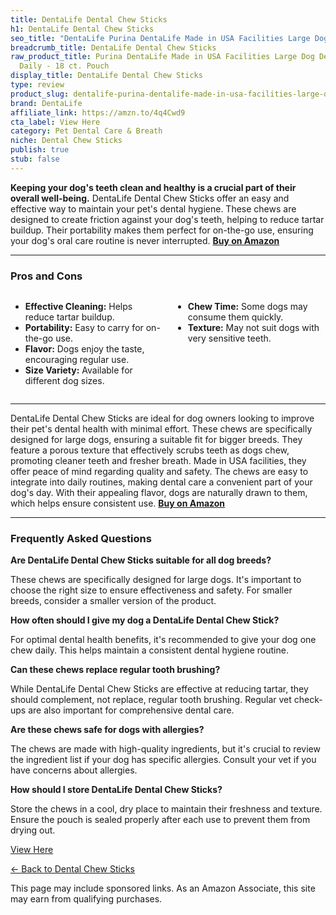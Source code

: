 ```yaml
---
title: DentaLife Dental Chew Sticks
h1: DentaLife Dental Chew Sticks
seo_title: "DentaLife Purina DentaLife Made in USA Facilities Large Dog\u2026"
breadcrumb_title: DentaLife Dental Chew Sticks
raw_product_title: Purina DentaLife Made in USA Facilities Large Dog Dental Chews,
  Daily - 18 ct. Pouch
display_title: DentaLife Dental Chew Sticks
type: review
product_slug: dentalife-purina-dentalife-made-in-usa-facilities-large-dog-dental-chew-41750766
brand: DentaLife
affiliate_link: https://amzn.to/4q4Cwd9
cta_label: View Here
category: Pet Dental Care & Breath
niche: Dental Chew Sticks
publish: true
stub: false
---
```


<div id="intro" class="full-width">
  <p><strong>Keeping your dog's teeth clean and healthy is a crucial part of their overall well-being.</strong> DentaLife Dental Chew Sticks offer an easy and effective way to maintain your pet's dental hygiene. These chews are designed to create friction against your dog's teeth, helping to reduce tartar buildup. Their portability makes them perfect for on-the-go use, ensuring your dog's oral care routine is never interrupted. <a href="https://amzn.to/4q4Cwd9" rel="nofollow sponsored noopener" target="_blank"><strong>Buy on Amazon</strong></a></p>
</div>

<hr />
<h3 id="pros-cons">Pros and Cons</h3>
<div class="pc-grid" style="display:grid;grid-template-columns:1fr 1fr;gap:16px;">
  <ul>
    <li><strong>Effective Cleaning:</strong> Helps reduce tartar buildup.</li>
    <li><strong>Portability:</strong> Easy to carry for on-the-go use.</li>
    <li><strong>Flavor:</strong> Dogs enjoy the taste, encouraging regular use.</li>
    <li><strong>Size Variety:</strong> Available for different dog sizes.</li>
  </ul>
  <ul>
    <li><strong>Chew Time:</strong> Some dogs may consume them quickly.</li>
    <li><strong>Texture:</strong> May not suit dogs with very sensitive teeth.</li>
  </ul>
</div>
<hr />

<div class="full-width">
  <p>DentaLife Dental Chew Sticks are ideal for dog owners looking to improve their pet's dental health with minimal effort. These chews are specifically designed for large dogs, ensuring a suitable fit for bigger breeds. They feature a porous texture that effectively scrubs teeth as dogs chew, promoting cleaner teeth and fresher breath. Made in USA facilities, they offer peace of mind regarding quality and safety. The chews are easy to integrate into daily routines, making dental care a convenient part of your dog's day. With their appealing flavor, dogs are naturally drawn to them, which helps ensure consistent use. <a href="https://amzn.to/4q4Cwd9" rel="nofollow sponsored noopener" target="_blank"><strong>Buy on Amazon</strong></a></p>
</div>

<hr />
<h3 id="faqs">Frequently Asked Questions</h3>

<p><strong>Are DentaLife Dental Chew Sticks suitable for all dog breeds?</strong></p>
<p>These chews are specifically designed for large dogs. It's important to choose the right size to ensure effectiveness and safety. For smaller breeds, consider a smaller version of the product.</p>

<p><strong>How often should I give my dog a DentaLife Dental Chew Stick?</strong></p>
<p>For optimal dental health benefits, it's recommended to give your dog one chew daily. This helps maintain a consistent dental hygiene routine.</p>

<p><strong>Can these chews replace regular tooth brushing?</strong></p>
<p>While DentaLife Dental Chew Sticks are effective at reducing tartar, they should complement, not replace, regular tooth brushing. Regular vet check-ups are also important for comprehensive dental care.</p>

<p><strong>Are these chews safe for dogs with allergies?</strong></p>
<p>The chews are made with high-quality ingredients, but it's crucial to review the ingredient list if your dog has specific allergies. Consult your vet if you have concerns about allergies.</p>

<p><strong>How should I store DentaLife Dental Chew Sticks?</strong></p>
<p>Store the chews in a cool, dry place to maintain their freshness and texture. Ensure the pouch is sealed properly after each use to prevent them from drying out.</p>
<p><a class="btn" href="https://amzn.to/4q4Cwd9" target="_blank" rel="nofollow sponsored noopener">View Here</a></p>
<p><a href="/roundups/pet-dental-care-breath/dental-chew-sticks/">← Back to Dental Chew Sticks</a></p>
<aside class="disclosure">This page may include sponsored links. As an Amazon Associate, this site may earn from qualifying purchases.</aside>
